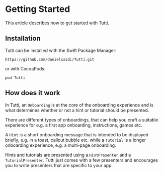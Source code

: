 #  Getting Started

This article describes how to get started with Tutti.



## Installation

Tutti can be installed with the Swift Package Manager:

```
https://github.com/danielsaidi/Tutti.git
``` 

or with CocoaPods:

```
pod Tutti
```


## How does it work

In Tutti, an ``Onboarding`` is at the core of the onboarding experience and is what determines whether or not a hint or tutorial should be presented.

There are different types of onboardings, that can help you craft a suitable experience for e.g. a first app onboarding, instructions, games etc.  

A ``Hint`` is a short onboarding message that is intended to be displayed briefly, e.g. in a toast, callout bubble etc. while a ``Tutorial`` is a longer onboarding experience, e.g. a multi-page onboarding.

Hints and tutorials are presented using a ``HintPresenter`` and a ``TutorialPresenter``. Tutti just comes with a few presenters and encourages you to write presenters that are specific to your app.
